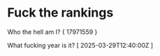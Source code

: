 # Fuck the rankings

Who the hell am I?
{ 17971559 }

What fucking year is it?
[ 2025-03-29T12:40:00Z ]
